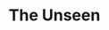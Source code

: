 ---
slug: "/projects/unseen"

title: "The Unseen"

sortOrder: 2

description: "The Unseen is a first person horror/survival game. You enter an underground water treatment facility as a mechanic. Equipped with only the standard issue multi-tool you set out to fix the issues all over the plant. But something lurks in the shadows."

video: "https://player.vimeo.com/video/665139150?h=29507d2aad&amp;badge=0&amp;autopause=0&amp;player_id=0&amp;app_id=58479"

img: "./images/GIF/unseen_scan_2_small.gif"

link: 

teamSize: "9"

projectTime: "6 weeks"

engine: "Unreal Engine 4 / C++"

role: "Lead Programmer, Systems, AI, scan shader."

myWork: "I constructed the AI system for the 'Entity' as well as the scanning system including the scan shader and
scanned objects custom render depth. I also did a 'pixel sort shader' for a 'distortion-of-reality'-effect when the
player is close to the 'Entity'.As Lead programmer and Perforce/VCS responsible i also worked on several smaller
gameplay things and oversaw the whole version control as well as builds and deployment of the final product."

lessons: "A tighter control on 'interactable Objects' that are supposed to show up on the scanner would have helped a
lot. As most of the puzzles and interactions where almost entirely handled by blueprints in UE4, it would have made it a
lot easier to be a bit more specific in code about which objects should be highlighted and when. Also, the AI turned out more of a trial-and-error test which would have needed a lot more in-game control to be effective in the game."

isActive: true

hasCode: false

---